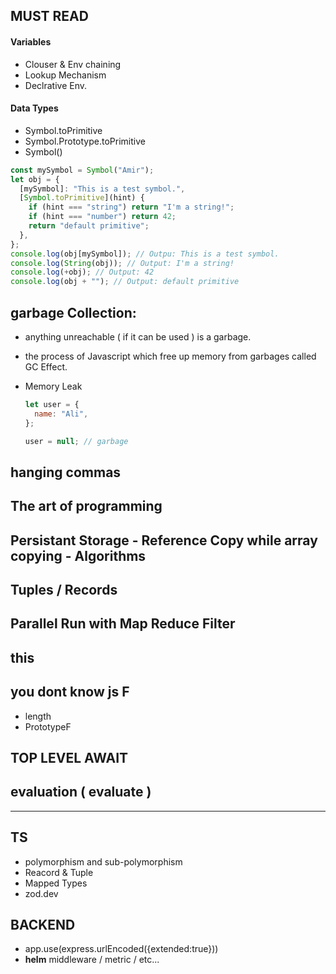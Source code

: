 ## MUST READ

#### Variables

- Clouser & Env chaining
- Lookup Mechanism
- Declrative Env.

#### Data Types

- Symbol.toPrimitive
- Symbol.Prototype.toPrimitive
- Symbol()

```js
const mySymbol = Symbol("Amir");
let obj = {
  [mySymbol]: "This is a test symbol.",
  [Symbol.toPrimitive](hint) {
    if (hint === "string") return "I'm a string!";
    if (hint === "number") return 42;
    return "default primitive";
  },
};
console.log(obj[mySymbol]); // Outpu: This is a test symbol.
console.log(String(obj)); // Output: I'm a string!
console.log(+obj); // Output: 42
console.log(obj + ""); // Output: default primitive
```

## garbage Collection:

- anything unreachable ( if it can be used ) is a garbage.
- the process of Javascript which free up memory from garbages called GC Effect.
- Memory Leak

  ```js
  let user = {
    name: "Ali",
  };

  user = null; // garbage
  ```

## hanging commas

## The art of programming

## Persistant Storage - Reference Copy while array copying - Algorithms

## Tuples / Records

## Parallel Run with Map Reduce Filter

## this

## you dont know js F

- length
- PrototypeF

## TOP LEVEL AWAIT

## evaluation ( evaluate )

---

## TS

- polymorphism and sub-polymorphism
- Reacord & Tuple
- Mapped Types
- zod.dev


## BACKEND

- app.use(express.urlEncoded({extended:true}))
- **helm** middleware / metric / etc...